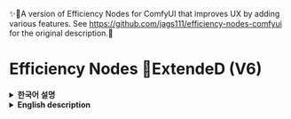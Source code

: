 ✨🍬A version of Efficiency Nodes for ComfyUI that improves UX by adding various features. See https://github.com/jags111/efficiency-nodes-comfyui for the original description.🍬


<b> Efficiency Nodes 💬ExtendeD (V6)
=======
<details>
    <summary><b>한국어 설명</b></summary>
    
### 워크플로 예제:
<p align="left">
  <img src="https://github.com/user-attachments/assets/22246adb-ab46-48ae-ad57-58206d98630e" width="800" style="display: inline-block;">
</p>
원본과 다르게 💬ED노드는 Context 링크를 주고 받는다.<br>
&nbsp;&nbsp;&nbsp;&nbsp;-( 오른쪽 아래에 BiRefNet이 포함되어 있다. 필요없으면 워크플로에서 삭제하자.<br>
&nbsp;&nbsp;&nbsp;&nbsp;&nbsp;&nbsp;BiRefNet은 필요없는 배경을 삭제하는데 정말 좋은 도구이다. 한번 써보는 것을 추천)<br>

### Context:
<p align="left">
  <img src="https://github.com/jags111/efficiency-nodes-comfyui/assets/43065065/1c55eecb-7c9d-402d-bf3d-9ecb4c109d3d" width="600" style="display: inline-block;">
</p>
context를 사용해 어지럽게 널린 링크들을 위의 그림 처럼 단 한개로 정리했다!<br><br>
context는 model, clip, vae, positve 컨디셔닝, negative 컨디셔닝, 등등이 합쳐져 있는 코드 다발로 생각하면 된다.<br>
(rgthree의 커스텀 노드에서 차용)<br>
Efficiency Nodes 💬ED의 context는 rgthree의 노드가 없어도 독립적으로 작동하지만 rgthree의 커스텀 노드 설치를 권장한다. 당연하지만 rgthree의 context와 호환된다.<br><br>
<details>
  <summary><b>context 간단 사용법</b></summary>
<ul>
<p align="left">
  <img src="https://github.com/jags111/efficiency-nodes-comfyui/assets/43065065/cf795977-8ab6-4646-9d28-02737122cd88" width="300" style="display: inline-block;"><br>
  context에서 특정한 요소를 추출하려면 위의 그림처럼 rgthree의 context 노드로 추출할 수 있다.</p>
<p align="left">
  <img src="https://github.com/jags111/efficiency-nodes-comfyui/assets/43065065/d82d0bd1-45fc-4f72-8cd8-15b61693db8c" width="300" style="display: inline-block;"><br>
  context에 특정한 요소를 입력하려면 위의 그림처럼 하면된다.</p>
</ul></details>

### 추가한 💬ED 노드:
<!-------------------------------------------------------------------------------------------------------------------------------------------------------->
<details>
    <summary><b>Efficient Loader 💬ED</b></summary>
<ul>
    <p></p>
    <li>클릭 한번으로 Txt2Img, Img2Img, Inpaint 모드 설정이 가능하다.<br><i>(Txt2Img로 설정시 처음에 연결된 Ksampler (Efficient) 💬ED의 denoise 값이 자동으로 1로 설정됨.)</i><br>
      <img src="https://github.com/jags111/efficiency-nodes-comfyui/assets/43065065/0f8549b8-cbe0-4662-b922-df21545e2d8f" width="250" style="display: inline-block;">
      </li>
    <p></p>
    <li>Inpaint(MaskDetailer) 모드가 추가 되었다.<br><i>(그냥 Inpaint를 사용하면 점점 화질이 열화되는데 Impact Pack의 MaskDetailer를 임포트 시켰다.</i><br>
      <i>자세한 것은 Inpaint(MaskDetailer)에서 설명.)</i><br>
      <img src="https://github.com/jags111/efficiency-nodes-comfyui/assets/43065065/5b04b764-f995-4350-b897-e42041686a2d" width="250" style="display: inline-block;">
      </li>
    <li>seed, cfg, sampler, scheduler를 설정하고 <code>context</code>에 저장. 후에 Ksampler (Efficient) 💬ED등에서 그 설정값을 이용할 수 있다.</li>
    <p></p>
    <li>오른 클릭에 드롭다운 메뉴 추가.<br>
        <img src="https://github.com/jags111/efficiency-nodes-comfyui/assets/43065065/47995eca-94fb-4e52-b77b-2a53e9f292d0" width="150" style="display: inline-block;">
        <p> "🔍 View model info..."는 모델의 정보를 표시한다.<br>          
          <img src="https://github.com/jags111/efficiency-nodes-comfyui/assets/43065065/f7cf378c-cd8a-49cb-9389-5681caacf130" width="250" style="display: inline-block;"><br>
          <i>("🔍 View model info..."는 크기가 큰 모델은 해쉬값을 찾느라 '첫' 로딩이 느리다. 처음 한번은 "Use as preview"를 눌러 주는걸 권장.)</i><br></p>
        <p> "📐 Aspect Ratio..."는 image_width와 image_height에 선택한 값을 입력한다.<br>
          <img src="https://github.com/jags111/efficiency-nodes-comfyui/assets/43065065/f92fdd33-ddcb-4b42-904c-4c67a52e4aa0" width="250" style="display: inline-block;"><br>
          <i>(Txt2Img 모드로 이미지를 만들 때 편리하다. ◆ 표시는 추천 해상도)</i><br></p>
    </li>
    <li>모델 선택시 프리뷰 이미지 표시<br>
        <img src="https://github.com/jags111/efficiency-nodes-comfyui/assets/43065065/9ff41533-ba10-4707-a61b-61167aea23a9" width="250" style="display: inline-block;"><br>
          <i>(이름 입력 창은 하위 폴더별로 서브메뉴가 만들어지며 "🔍 View model info..."에서 "Use as preview"했던 이미지를 모델 선택시 보여준다.</i><br>
          <i>모델의 프리뷰 이미지가 있다면 이름 옆에 '*'로 표시된다.</i><br>
          <i>폴더와 모델이 함께 있을땐 유형 별로 정렬이 안되는데 그땐 폴더 이름 맨 앞에 <code>-</code>를 붙여주면 정렬이 된다.)</i><br>
    </li>
    <p></p>
    <li>Tiled VAE 인코딩<br>
        <img src="https://github.com/jags111/efficiency-nodes-comfyui/assets/43065065/b160f24f-09f6-460f-a1a4-e906077ff61b" width="300" style="display: inline-block;"><br>
          - 오른 클릭 > Property Panel에서 Use tiled VAE encode를 true로 하면 VAE 인코딩시에 Tiled VAE 인코딩을 사용한다.<br>
          - Tiled VAE 인코딩은 큰 이미지를 VRAM이 부족해도 인코딩할 수 있다. 대신 기본보다 느리다.<br>
    </li>
    <p></p>
    <li>로라, 임베딩, 컨트롤 넷 스태커를 <code>lora_stack</code>과 <code>cnet_stack</code>에 입력 가능.</li>
    <p></p>
    <li>positive와 negative 프롬프트 텍스트 박스 내장. <code>token_normalization</code>과 <code>weight_interpretation</code>에서 프롬프트 <a href="https://github.com/BlenderNeko/ComfyUI_ADV_CLIP_emb">인코딩</a> 방식 설정 가능.</li>
    <p></p>
    <li>Efficient Loader 💬ED에서 context로 출력하는 값은: model, clip, vae, positive, negative, latent, images, seed, cfg, sampler, scheduler, clip_width=image_width, clip_height=image_height, text_pos_g=positive_text, text_neg_g=negative_text 이다.</li>
</ul>
</details>
<!-------------------------------------------------------------------------------------------------------------------------------------------------------->
<details>
    <summary><b>KSampler (Efficient) 💬ED</b>, <b>KSampler TEXT (Eff.) 💬ED</b></summary>
<p></p>
- 원래 에피션트 노드에서 context를 입력 받을 수 있게 수정.<p></p>
- 이미지를 샘플링 후 context와 OUTPUT_IMAGE에 출력한다. SOURCE_IMAGE는 입력받은 이미지.<p></p>
- KSampler TEXT (Eff.) 💬ED는 배경 제작용으로 따로 프롬프트 텍스트 입력창을 추가한 버전.<br>
  (KSampler TEXT (Eff.) 💬ED가 생성하는 이미지 사이즈는 image_source_to_use로 선택에 따라 context의 이미지 또는 latent를 참조하고 텍스트 입력창의 프롬프트 텍스트는 context에 저장하지 않는다.)
<p align="left">
  <img src="https://github.com/jags111/efficiency-nodes-comfyui/assets/43065065/37ca01cb-0b8e-4e14-9d86-7dcf09c3a481" width="500">
</p>
    <p></p>
    <li>set_seed_cfg_sampler 설정으로 context에서 seed, cfg, sampler, scheduler 설정을 가져오기 또는 내보내기가 가능<br>
      <img src="https://github.com/jags111/efficiency-nodes-comfyui/assets/43065065/57694db3-b520-47ef-b401-8fcbfd1eb63b" width="250" style="display: inline-block;"><br>
      - from node to ctx는 현재 노드의 seed, cfg, sampler, scheduler 설정을 context에 내보내기<br>
      - from context는 context에서 seed, cfg, sampler, scheduler 설정을 가져오기<br>
      - from node only는 현재 노드의 seed, cfg, sampler, scheduler 설정을 이용하고 context에 저장하지는 않는다.<br>
    </li>    
    <p></p>
    <li>VAE decode 설정<br
      - 샘플링 후 이미지 생성을 위한 vae 디코딩시에 무엇을 사용할지 선택할 수 있다.<br>
      - Properties Panel에서 Use tiled VAE decode를 true로 하면 된다.<br>
      - Tiled VAE 디코딩은 큰 이미지를 VRAM이 부족해도 디코딩할 수 있다. 대신 기본보다 느리다.
    </li>
</details>
<!-------------------------------------------------------------------------------------------------------------------------------------------------------->
<details>
    <summary><b>Inpaint(MaskDetailer) 모드</b></summary>
<p></p>
- Efficient Loader 💬ED에서 Inpaint(MaskDetailer) 모드를 선택하면 에피션트 샘플러 💬ED가 마스크 디테일러 모드로 변경된다.<p></p>
- Impact Pack의 MaskDetailer를 그대로 통합시켰다.<p></p>
- 인페인트에 정말 탁월하고 화질의 열화가 일어나지 않는다.<br>
  (사용법은 기존의 MaskDetailer와 동일하다.)
<p align="left">
  <img src="https://github.com/jags111/efficiency-nodes-comfyui/assets/43065065/09e4dfd2-e1f7-4118-8bb2-2adcdca236d0" width="500">
</p>
    
    
</details>
<!-------------------------------------------------------------------------------------------------------------------------------------------------------->
<details>
    <summary><b>Load Image 💬ED</b></summary>
<p></p>
<p align="left">
  <img src="https://github.com/jags111/efficiency-nodes-comfyui/assets/43065065/6defb14b-7492-4a75-919a-f5632bc77ec5" width="300">
</p>
- 원래 Load Image에서 프롬프트 텍스트를 출력하게 수정한 노드이다.<p></p>
<li>큐를 돌리면 아래처럼 프롬프트, seed, 이미지 사이즈가 표시된다. <br>
  <img src="https://github.com/jags111/efficiency-nodes-comfyui/assets/43065065/5b18adb0-5e8e-4cc0-963d-287cb5d19e38" width="500"><br>
  (아쉽게도 이미 설치된 노드의 프롬프트만 추출할 수 있으며, 설치되지 않은 노드는 추출하지 못한다.)<br>
</li>
</details>
<!-------------------------------------------------------------------------------------------------------------------------------------------------------->
<details>
<p></p>
    <summary><b>Save Image 🔔ED</b></summary>
<p></p>
<p align="left">
  <img src="https://github.com/jags111/efficiency-nodes-comfyui/assets/43065065/8e730793-1c61-4152-90a7-343de68d16a6" width="300">
</p>
- 원래 Save Image에서 Context입력을 추가하고 이미지를 입력 받으면 종소리가 들리게 수정한 노드.<p></p>
<li>Properties Panel에서 다음처럼 종소리 재생을 끄고 켜거나 음량을 조절할 수 있다. (음량 범위:0 ~ 1)<br>
  <img src="https://github.com/jags111/efficiency-nodes-comfyui/assets/43065065/946fcc7f-6a06-4377-bfde-4516d616bd55" width="500"><br>
</li>
<p></p>
<li>종소리를 바꾸고 싶으면 efficiency-nodes-comfyui\js\assets\notify.mp3 를 변경하면 된다.</li>
</details>
<!-------------------------------------------------------------------------------------------------------------------------------------------------------->
<details>
  <p></p>
  <summary><b>LoRA Stacker 💬ED</b></summary>
  <p></p>
  <p align="left">
  <img src="https://github.com/user-attachments/assets/a8b132f3-65d5-4bc9-a44d-566b1e9a4b33" width="300">
  </p>
  - 최대 8개까지의 로라를 한번에 로딩할 수있는 노드이다.<p></p>
  <p></p>
  <li>Efficient Loader 💬ED와 마찬가지로 이름 입력 창은 하위 폴더별로 서브메뉴가 만들어지며 로라의 프리뷰 이미지 표시<br>
    <img src="https://github.com/user-attachments/assets/2e98c870-1d8f-407d-83da-953c6ab13e87" width="300"><br>
    <i>(로라의 프리뷰 이미지가 있다면 이름 옆에 '*'로 표시된다.</i><br>
    <i>폴더와 로라가 함께 있을땐 유형 별로 정렬이 안되는데 그땐 폴더 이름 맨 앞에 <code>-</code>를 붙여주면 정렬이 된다.)</i><br>
  </li>
  <p></p>
  <li>"🔍 View model info..."는 아래처럼 트리거 워드(Trained words)를 찾는데 편리하다.<br>
    <img src="https://github.com/jags111/efficiency-nodes-comfyui/assets/43065065/fe112563-4189-4d7e-aa41-72b8030fa69a" width="400">
  </li>
</details>
<!-------------------------------------------------------------------------------------------------------------------------------------------------------->
<details>
  <p></p>
  <summary><b>Embedding Stacker 💬ED</b></summary>
  <p></p>
  <p align="left">
  <img src="https://github.com/jags111/efficiency-nodes-comfyui/assets/43065065/66ca8ba4-f6e9-4881-ba8f-e737d8609515" width="400">
  </p>
  - 임베딩 일일이 치는거 스펠링도 기억안나고 짜증나서 하나 만들었다.<br>
  <i>(기능은 단순하게 💬ED 로더 positive, negative의 맨 마지막에 임베딩 문자열을 추가해준다.</i><br>
  <i> 💬ED 로더만 사용 가능함.)</i><br>
  <p></p>
  - 로라 스태커와 동일하게 "🔍 View model info..."로 정보를 볼 수 있다.<p></p>
</details>
<!-------------------------------------------------------------------------------------------------------------------------------------------------------->
<details>
  <p></p>
  <summary><b>Apply Lora Stack 💬ED</b></summary>
  <p></p>
  <p align="left">
  <img src="https://github.com/jags111/efficiency-nodes-comfyui/assets/43065065/f6e03a34-b05b-43fc-99be-2366610dd1ed" width="400">
  </p>
  - 로라 적용 시점을 늦추기 위해서 만든 노드이다. <br>
  <i>(💬ED 로더가 로라 스택을 로딩한 시점에서 로라가 적용되는데 FreeU나 IPAdapter등을 사용하면 로라를 적용한 모델을 변경하게 된다.</i><br>
  <i> {ex: 모델 로딩 -> 로라 적용 -> FreeU 또는 IPAdapter}</i><br>
  <i> 이것을 {모델 로딩 -> FreeU 또는 IPAdapter -> 로라 적용} 이렇게 순서를 바꾸게 하기 위해서 만든 노드이다.)</i><br>
  <p></p>
  <li>Context노드와 비슷하게 생겻듯이 동일한 기능을 한다. 단지 로라 스택 적용만 추가되었을 뿐이다.</li>
  <p></p>
  <li>Properties Panel에서 로라 적용을 켜고 끌 수 있으며, 로라 적용을 끄면 본래대로 💬ED 로더에서 로라 스택을 적용하고, Context노드와 완전히 같은 기능을 하게 된다.<br>
    <img src="https://github.com/jags111/efficiency-nodes-comfyui/assets/43065065/93cc64d6-9f85-47b9-ae59-a3faaeafb8ee" width="400">
  </li>
  <p></p>
  <li>로라 적용 순서를 바꾸면 이미지가 미묘하게 달라진다. 하지만 실제로 테스트하면 로라 적용을 미리 했을 때(Apply Lora Stack의 기능을 껐을 때) 더 퀄리티가 좋았다.</li>  
</details>
<!-------------------------------------------------------------------------------------------------------------------------------------------------------->
<details>
  <p></p>
  <summary><b>Control Net Script 💬ED</b></summary>
  <p></p>
  <p align="left">
  <img src="https://github.com/jags111/efficiency-nodes-comfyui/assets/43065065/4ebd0668-f182-40a0-a882-35fb485ede5c" width="400">
  </p>
  - 컨트롤넷 스크립트. 샘플러와 연결하여 컨트롤넷을 사용하는 노드.<br>
  <i>(KSampler (Efficient) 💬ED 또는 KSampler TEXT (Eff.) 💬ED에서만 동작한다.)</i><br>
</details>
<!-------------------------------------------------------------------------------------------------------------------------------------------------------->
<details>
  <p></p>
  <summary><b>FaceDetailer 💬ED</b></summary>
  <p></p>
  <p align="left">
  <img src="https://github.com/jags111/efficiency-nodes-comfyui/assets/43065065/3c79367f-e2f7-4f3c-bffe-48be9a6627c9" width="250">
  </p>
  - Impact pack의 FaceDetailer 애드온. Impact pack이 설치되지 않았다면 보이지 않는다.<p></p>
  - context를 입력받을 수 있게 수정한 버전.<p></p>
  - 💬ED 샘플러와 마찬가지로 set_seed_cfg_sampler 설정이 있으며, 각종 모델 로더를 통합한 노드.<p></p>
  <li>아래처럼 wildcard에 프롬프트 텍스트를 입력할 수 있다.<br>
    <img src="https://github.com/jags111/efficiency-nodes-comfyui/assets/43065065/9a8533a3-c1aa-4aac-b33a-f9c24636a790" width="400"><br>
    <i>(FaceDetailer 💬ED에서 눈을 더 반짝이게 하고 싶다던가 표정을 바꾸고 싶을 때 유용하다.</i><br>
    <i>프롬프트 텍스트를 입력하면 context의 프롬프트는 무시하고 입력된 프롬프트를 우선 사용한다.)</i><br>
  </li>
</details>
<details>
  <p></p>
  <summary><b>MaskDetailer 💬ED</b></summary>
  <p></p>
  <p align="left">
  <img src="https://github.com/jags111/efficiency-nodes-comfyui/assets/43065065/87bbd155-8b06-423d-b8e8-04a8f55b223d" width="250">
  </p>
  - Impact pack의 MaskDetailer 애드온. Impact pack이 설치되지 않았다면 보이지 않는다.<p></p>
  - context를 입력받을 수 있게 수정한 버전.<p></p>
  - 💬ED 샘플러와 마찬가지로 set_seed_cfg_sampler 설정이 있음.<p></p>
</details>
<details>
  <p></p>
  <summary><b>Detailer (SEGS) 💬ED</b></summary>
  <p></p>
  <p align="left">
  <img src="https://github.com/jags111/efficiency-nodes-comfyui/assets/43065065/c538b972-0e14-4b53-861d-ed0f78da0248" width="250">
  </p>
  - Impact pack의 Detailer (SEGS) 애드온. Impact pack이 설치되지 않았다면 보이지 않는다.<p></p>
  - context를 입력받을 수 있게 수정한 버전.<p></p>
  - 💬ED 샘플러와 마찬가지로 set_seed_cfg_sampler 설정이 있음.<p></p>
</details>
<details>
  <p></p>
  <summary><b>Ultimate SD Upscale 💬ED</b></summary>
  <p></p>
  <p align="left">
  <img src="https://github.com/jags111/efficiency-nodes-comfyui/assets/43065065/34fc20e4-8577-4716-9197-f63a31a6a31f" width="200">
  </p>
  - Ultimate SD Upscale의 애드온. Ultimate SD Upscale이 설치되지 않았다면 보이지 않는다.<p></p>
  - context를 입력받을 수 있게 수정한 버전.<p></p>
  - 💬ED 샘플러와 마찬가지로 set_seed_cfg_sampler 설정이 있으며, upscale 모델 로더를 통합한 노드.
</details>
<details>
  <p></p>
  <summary><b>SUPIR 💬ED</b></summary>
  <p></p>
  <p align="left">
  <img src="https://github.com/user-attachments/assets/ef20c2cf-e0fa-4505-a432-50a97d0cb7f4" width="400">
  </p>
  - ComfyUI-SUPIR의 애드온. SUPIR는 High-res Fix에 탁월한 성능을 보여주지만 6개나 되는 노드가 필요한데, 그것을 단 두 개로 줄였다.<p></p>
  - 💬ED 샘플러와 마찬가지로 set_seed_cfg_sampler 설정이 있으며, 로더는 upscale 모델 로더와 업스케일러가 통합되어 있음.<p></p>
  - 업스케일은 업스케일 모델로 업스케일 하고 나서 원하는 크기에 맞춰 다운 스케일하고 upscaled image에 출력한다.<p></p>
  - 예시 동영상<p></p>
<video  src="https://github.com/kijai/ComfyUI-SUPIR/assets/40791699/5cae2a24-d425-462c-b89d-df7dcf01595c"  controls>예시 동영상  </video> 
</details>
<p></p>

### 요구사항:
<li>Efficiency Nodes 💬ED는 <a href="https://github.com/jags111/efficiency-nodes-comfyui">Efficiency Nodes for ComfyUI</a>가 필요함. <b>(필수)</b></li>
<li>Efficiency Nodes 💬ED는 <a href="https://github.com/pythongosssss/ComfyUI-Custom-Scripts">ComfyUI-Custom-Scripts</a>가 필요함. <b>(필수)</b></li>
<p></p>
<li>FaceDetailer 💬ED 애드온은 <a href="https://github.com/ltdrdata/ComfyUI-Impact-Pack">Impact Pack</a>이 필요함. <b>(선택)</li>
<li>Ultimate SD 💬ED 애드온은 <a href="https://github.com/ssitu/ComfyUI_UltimateSDUpscale">Ultimate SD Upscale</a>이 필요함. <b>(선택)</b></li>
<li>SUPIR 💬ED 애드온은 <a href="https://github.com/kijai/ComfyUI-SUPIR">ComfyUI-SUPIR</a>가 필요함. <b>(선택)</b></li>
<p></p>
<li>context 입력, 출력 등을 위해 <a href="https://github.com/rgthree/rgthree-comfy">rgthree's custom nodes</a> 설치를 권장. <b>(선택)</b></li>
<p></p>

## **설치:**
매니저 -> Install via git URL -> https://github.com/NyaamZ/efficiency-nodes-ED 입력<br><br>

## ***에러 발생시 해결법***
대부분 뭐가 없으면 나오는 문제다. 그리고 아래 나오는 에러들은 커스텀 노드에서만 발생하는게 아니라 바닐라 CompyUI 에서도 똑같이 발생하는 에러다.<br><br>

<li>Load Image 에서 발생하는 에러 - 거기다 아무 이미지나 넣어주면 된다. (처음에 한번만 넣으면 됨.)</li><p></p>

<li>에피션트 로더 - 표시창에는 써져있지만 모델이나 VAE가 실제로 없을때 에러가 뜬다. 리프레시 누르고 모델을 설정해주면 해결.<br>
                         (모델은 반드시 있어야 한다. 없으면 매니저 > 인스톨 모델에서 checkpoints 검색해서 Type:checkpoints, Base: SD 1.5나 SDXL 을 다운.)</li><p></p>

<li>로라 스태커, 임베딩 스태커 - 표시창에는 써져있지만 로라나 임베딩이 실제로 없을때 에러가 뜬다. 리프레시 누르고 로라를 설정해주면 해결.</li><p></p>

<li>페이스 디테일러 - 표시창에는 써져있지만 모델이 없을때 에러가 뜬다. 리프레시 누르고 모델을 설정해주면 해결.<br>
                              (bbox_detector는 반드시 있어야 한다. 없으면 매니저 > 인스톨 모델 에서 bbox 검색해서 다운)</li><p></p>

<li>울티메이트 업스케일러 - 표시창에는 써져있지만 모델이 없을때 에러가 뜬다. 리프레시 누르고 모델을 설정해주면 해결.<br>
                                (업스케일 모델은 반드시 있어야 한다. 없으면 매니저 > 인스톨 모델 에서 upscale 검색해서 다운)</li><br><br>



## 알려진 버그
<li>----</li><p></p>
</details>


<details>
    <summary><b>English description</b></summary>

### Example workflow:
<p align="left">
  <img src="https://github.com/user-attachments/assets/22246adb-ab46-48ae-ad57-58206d98630e" width="800" style="display: inline-block;">
</p>
Unlike the original, 💬ED nodes send and receive Context links.<br>



### Added 💬ED nodes:
<!-------------------------------------------------------------------------------------------------------------------------------------------------------->
<details>
    <summary><b>Efficient Loader 💬ED</b></summary>
<ul>
    <p></p>
    <li>Txt2Img, Img2Img, and Inpaint modes can be set with a single click.<br><i>(When set to Txt2Img, the denoise value of the associated Ksampler (Efficient) 💬ED is automatically set to 1.)</i><br>
      <img src="https://github.com/jags111/efficiency-nodes-comfyui/assets/43065065/0f8549b8-cbe0-4662-b922-df21545e2d8f" width="250" style="display: inline-block;">
      </li>
    <p></p>
    <li>Added Inpaint (MaskDetailer) mode.<br>
      <img src="https://github.com/jags111/efficiency-nodes-comfyui/assets/43065065/5b04b764-f995-4350-b897-e42041686a2d" width="250" style="display: inline-block;">
      </li>
    <li>Set seed, cfg, sampler, scheduler and save them in context. Later, you can use those settings in Ksampler (Efficient) 💬ED, etc.</li>
    <p></p>
    <li>Add a drop-down menu on right-click.<br>
        <img src="https://github.com/jags111/efficiency-nodes-comfyui/assets/43065065/47995eca-94fb-4e52-b77b-2a53e9f292d0" width="150" style="display: inline-block;">
        <p> "🔍 View model info...”displays the model's information.<br>          
          <img src="https://github.com/jags111/efficiency-nodes-comfyui/assets/43065065/f7cf378c-cd8a-49cb-9389-5681caacf130" width="250" style="display: inline-block;"><br>
          <br></p>
        <p> "📐 Aspect Ratio...”enters the selected values for image_width and image_height.<br>
          <img src="https://github.com/jags111/efficiency-nodes-comfyui/assets/43065065/f92fdd33-ddcb-4b42-904c-4c67a52e4aa0" width="250" style="display: inline-block;"><br>
          <i>(Convenient when creating images in Txt2Img mode. ◆ Marked is the recommended resolution)</i><br></p>
    </li>
    <li>Showing preview images when selecting a model<br>
        <img src="https://github.com/jags111/efficiency-nodes-comfyui/assets/43065065/9ff41533-ba10-4707-a61b-61167aea23a9" width="250" style="display: inline-block;"><br>
    </li>
    <p></p>
    <li>Tiled VAE Encoding<br>
        <img src="https://github.com/jags111/efficiency-nodes-comfyui/assets/43065065/b160f24f-09f6-460f-a1a4-e906077ff61b" width="300" style="display: inline-block;"><br>
          - In the Right-click > Property Panel, set 'Use tiled VAE encode' to true to use tiled VAE encoding for VAE encoding.<br>
    </li>
    <p></p>
</ul>
</details>
<!-------------------------------------------------------------------------------------------------------------------------------------------------------->
<details>
    <summary><b>KSampler (Efficient) 💬ED</b></summary>
<p></p>
- Modified to accept context input from the original efficency node.<p></p>

<p align="left">
  <img src="https://github.com/jags111/efficiency-nodes-comfyui/assets/43065065/37ca01cb-0b8e-4e14-9d86-7dcf09c3a481" width="500">
</p>
    <p></p>
    <li>Setting set_seed_cfg_sampler to import or export seed, cfg, sampler, and scheduler settings from context<br>
      <img src="https://github.com/jags111/efficiency-nodes-comfyui/assets/43065065/57694db3-b520-47ef-b401-8fcbfd1eb63b" width="250" style="display: inline-block;"><br>
      - 'from node to ctx' exports the current node's seed, cfg, sampler, scheduler settings to context.<br>
      - 'from context' gets seed, cfg, sampler, scheduler settings from context.<br>
      - 'from node only' uses the current node's seed, cfg, sampler, and scheduler settings and does not store them in context.<br>
    </li>    
    <p></p>
    <li>VAE decode settings<br
      - After sampling, you can choose what to use when VAE decoding for image generation.<br>
      - In the Properties Panel, set 'Use tiled VAE decode' to true.<br>
    </li>
</details>
<!-------------------------------------------------------------------------------------------------------------------------------------------------------->
<details>
    <summary><b>Inpaint(MaskDetailer) mode</b></summary>
<p></p>
- When you select Inpaint(MaskDetailer) mode in Efficient Loader 💬ED, Efficient Sampler 💬ED changes to Mask Detailer mode.<p></p>
- MaskDetailer from the Impact Pack has been integrated into the sampler. (The usage is the same as the existing MaskDetailer.)<p></p>
<p align="left">
  <img src="https://github.com/jags111/efficiency-nodes-comfyui/assets/43065065/09e4dfd2-e1f7-4118-8bb2-2adcdca236d0" width="500">
</p>
    
    
</details>
<!-------------------------------------------------------------------------------------------------------------------------------------------------------->
<details>
    <summary><b>Load Image 💬ED</b></summary>
<p></p>
<p align="left">
  <img src="https://github.com/jags111/efficiency-nodes-comfyui/assets/43065065/6defb14b-7492-4a75-919a-f5632bc77ec5" width="300">
</p>
- This is the node that added the prompt text output from the original 'Load Image'.<p></p>
<li><img src="https://github.com/jags111/efficiency-nodes-comfyui/assets/43065065/5b18adb0-5e8e-4cc0-963d-287cb5d19e38" width="500"><br></li>
</details>
<!-------------------------------------------------------------------------------------------------------------------------------------------------------->
<details>
<p></p>
    <summary><b>Save Image 🔔ED</b></summary>
<p></p>
<p align="left">
  <img src="https://github.com/jags111/efficiency-nodes-comfyui/assets/43065065/8e730793-1c61-4152-90a7-343de68d16a6" width="300">
</p>
- A node modified from the original 'Save Image' to play a bell when an image is input.<p></p>
<li>You can adjust the volume in the Properties Panel.<br>
  <img src="https://github.com/jags111/efficiency-nodes-comfyui/assets/43065065/946fcc7f-6a06-4377-bfde-4516d616bd55" width="500"><br>
</li>
<p></p>
<li>If you want to change the bell sound, you can change efficiency-nodes-ED\js\assets\notify.mp3</li>
</details>
<!-------------------------------------------------------------------------------------------------------------------------------------------------------->
<details>
  <p></p>
  <summary><b>LoRA Stacker💬ED</b></summary>
  <p></p>
  <p align="left">
  <img src="https://github.com/user-attachments/assets/a8b132f3-65d5-4bc9-a44d-566b1e9a4b33" width="300">
  </p>
  <p></p>
  <li>As with Efficient Loader 💬ED, you'll see a preview image of Lora.<br>
    <img src="https://github.com/user-attachments/assets/2e98c870-1d8f-407d-83da-953c6ab13e87" width="300"><br>    
  </li>
  <p></p>
</details>
<!-------------------------------------------------------------------------------------------------------------------------------------------------------->
<details>
  <p></p>
  <summary><b>Embedding Stacker 💬ED</b></summary>
  <p></p>
  <p align="left">
  <img src="https://github.com/jags111/efficiency-nodes-comfyui/assets/43065065/66ca8ba4-f6e9-4881-ba8f-e737d8609515" width="400">
  </p>
  - This is a simple function that adds embedding to the end of positive and negative strings in the 💬ED loader.<br>
  <i>Works with 💬ED loader only.</i><br>
  <p></p>
</details>
<!-------------------------------------------------------------------------------------------------------------------------------------------------------->
<details>
  <p></p>
  <summary><b>Apply Lora Stack 💬ED</b></summary>
  <p></p>
  <p align="left">
  <img src="https://github.com/jags111/efficiency-nodes-comfyui/assets/43065065/f6e03a34-b05b-43fc-99be-2366610dd1ed" width="400">
  </p>
  - This node is created to delay the point at which Lora is applied.<br>
  <li>It looks similar to the Context node and does the same thing. It just adds apply of the Lora stack.</li>
  <p></p>
  <li>You can toggle Lora application in the Properties Panel, and if you disable Lora apply, it will behave exactly like a Context node.<br>
    <img src="https://github.com/jags111/efficiency-nodes-comfyui/assets/43065065/93cc64d6-9f85-47b9-ae59-a3faaeafb8ee" width="400">
  </li>
</details>
<!-------------------------------------------------------------------------------------------------------------------------------------------------------->
<details>
  <p></p>
  <summary><b>Control Net Script 💬ED</b></summary>
  <p></p>
  <p align="left">
  <img src="https://github.com/jags111/efficiency-nodes-comfyui/assets/43065065/4ebd0668-f182-40a0-a882-35fb485ede5c" width="400">
  </p>
  - ControlNet scripts. A node that uses ControlNet in connection with a sampler.<br>
  <i>Only works with KSampler (Efficient) 💬ED.</i><br>
</details>
<!-------------------------------------------------------------------------------------------------------------------------------------------------------->
<details>
  <p></p>
  <summary><b>FaceDetailer 💬ED</b></summary>
  <p></p>
  <p align="left">
  <img src="https://github.com/jags111/efficiency-nodes-comfyui/assets/43065065/3c79367f-e2f7-4f3c-bffe-48be9a6627c9" width="250">
  </p>
  - FaceDetailer add-on from the Impact pack. Not visible if the Impact pack is not installed.<p></p>
  - Node modified to accept context input.<p></p>
  - Like the '💬ED sampler', there is a set_seed_cfg_sampler setting.<p></p>
</details>
<details>
  <p></p>
  <summary><b>MaskDetailer 💬ED</b></summary>
  <p></p>
  <p align="left">
  <img src="https://github.com/jags111/efficiency-nodes-comfyui/assets/43065065/87bbd155-8b06-423d-b8e8-04a8f55b223d" width="250">
  </p>
  - MaskDetailer add-on from the Impact pack. Not visible if the Impact pack is not installed.<p></p>
  - Node modified to accept context input.<p></p>
  - Like the '💬ED sampler', there is a set_seed_cfg_sampler setting.<p></p>
</details>
<details>
  <p></p>
  <summary><b>Detailer (SEGS) 💬ED</b></summary>
  <p></p>
  <p align="left">
  <img src="https://github.com/jags111/efficiency-nodes-comfyui/assets/43065065/c538b972-0e14-4b53-861d-ed0f78da0248" width="250">
  </p>
  - Detailer (SEGS) add-on from the Impact pack. Not visible if the Impact pack is not installed.<p></p>
  - Node modified to accept context input.<p></p>
  - Like the '💬ED sampler', there is a set_seed_cfg_sampler setting.<p></p>
</details>
<details>
  <p></p>
  <summary><b>Ultimate SD Upscale 💬ED</b></summary>
  <p></p>
  <p align="left">
  <img src="https://github.com/jags111/efficiency-nodes-comfyui/assets/43065065/34fc20e4-8577-4716-9197-f63a31a6a31f" width="200">
  </p>
  - Ultimate SD Upscale add-on from the Impact pack. Not visible if the Ultimate SD Upscale is not installed.<p></p>
  - Node modified to accept context input.<p></p>
  - Like the '💬ED sampler', there is a set_seed_cfg_sampler setting.<p></p>
</details>
<details>
  <p></p>
  <summary><b>SUPIR 💬ED</b></summary>
  <p></p>
  <p align="left">
  <img src="https://github.com/user-attachments/assets/ef20c2cf-e0fa-4505-a432-50a97d0cb7f4" width="400">
  </p>
  - ComfyUI-SUPIR add-on. SUPIR is great for high-res fixes, but it requires six nodes, which I reduced to just two.<p></p>
  - Like the 💬ED sampler, there is a 'set_seed_cfg_sampler' setting, and the loader is a combination of upscale model loader and upscaler.<p></p>
  - Upscale using the model, then downscale to 'upscale by' and output to the upscaled image.
</details>
<p></p>

### Requirements:
<li><a href="https://github.com/jags111/efficiency-nodes-comfyui">Efficiency Nodes for ComfyUI</a> is <b>MUST</b> required.</li>
<li><a href="https://github.com/pythongosssss/ComfyUI-Custom-Scripts">ComfyUI-Custom-Scripts</a> is <b>MUST</b> required.</li>
<p></p>
<li>FaceDetailer 💬ED addon requires <a href="https://github.com/ltdrdata/ComfyUI-Impact-Pack">Impact Pack</a></li>
<li>Ultimate SD 💬ED addon requires <a href="https://github.com/ssitu/ComfyUI_UltimateSDUpscale">Ultimate SD Upscale</a></li>
<li>SUPIR 💬ED addon requires <a href="https://github.com/kijai/ComfyUI-SUPIR">ComfyUI-SUPIR</a></li>
<p></p>
<li>Install recommended of <a href="https://github.com/rgthree/rgthree-comfy">rgthree's custom nodes</a> for context input, output.</li>
<p></p>

## **Install:**
Manager -> Install via git URL -> Input https://github.com/NyaamZ/efficiency-nodes-ED <br><br>



## Known bugs
<li>----</li><p></p>
</details>
